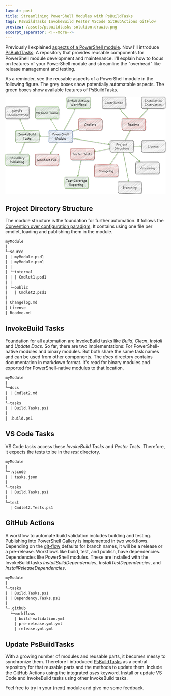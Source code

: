 ```yaml
---
layout: post
title: Streamlining PowerShell Modules with PsBuildTasks
tags: PsBuildTasks InvokeBuild Pester VSCode GitHubActions GitFlow
preview: /assets/psbuildtasks-solution.drawio.png
excerpt_separator: <!--more-->
---
```


Previously I explained [aspects of a PowerShell module](2022-04-15-PowerShell-Module-Development-Reuse-and-Maturity.md).
Now I'll introduce [PsBuildTasks](https://github.com/abbgrade/PsBuildTasks): A repository that provides reusable components for PowerShell module development and maintenance.
I'll explain how to focus on features of your PowerShell module and streamline the "overhead" like release management and testing.

<!--more-->

As a reminder, see the reusable aspects of a PowerShell module in the following figure.
The grey boxes show potentially automatable aspects.
The green boxes show available features of PsBuildTasks.

![PsBuildTasks Structure](/assets/psbuildtasks-solution.drawio.png)

## Project Directory Structure

The module structure is the foundation for further automation.
It follows the [Convention over configuration paradigm](https://en.wikipedia.org/wiki/Convention_over_configuration).
It contains using one file per cmdlet, loading and publishing them in the module.

```plaintext
myModule
|
└─source
| | myModule.psd1
| | myModule.psm1
| |
| └─internal
| | | Cmdlet1.psd1
| |
| └─public
|   | Cmdlet2.psd1
|
| Changelog.md
| License
| Readme.md
```

## InvokeBuild Tasks

Foundation for all automation are [InvokeBuild](https://github.com/nightroman/Invoke-Build) tasks like *Build*, *Clean*, *Install* and *Update Docs*.
So far, there are two implementations: For PowerShell-native modules and binary modules.
But both share the same task names and can be used from other components.
The *docs* directory contains documentation in markdown format.
It's read for binary modules and exported for PowerShell-native modules to that location.

```plaintext
myModule
|
└─docs
| | Cmdlet2.md
|
└─tasks
| | Build.Tasks.ps1
|
| .build.ps1
```

## VS Code Tasks

VS Code tasks access these *InvokeBuild Tasks* and *Pester Tests*.
Therefore, it expects the tests to be in the *test* directory.

```plaintext
myModule
|
└─.vscode
| | tasks.json
|
└─tasks
| | Build.Tasks.ps1
|
└─test
  | Cmdlet2.Tests.ps1
```

## GitHub Actions

A workflow to automate build validation includes building and testing.
Publishing into PowerShell Gallery is implemented in two workflows.
Depending on the [git-flow](https://github.com/nvie/gitflow) defaults for branch names, it will be a release or a pre-release.
Workflows like build, test, and publish, have dependencies.
Dependencies like PowerShell modules. These are installed with the InvokeBuild tasks *InstallBuildDependencies*, *InstallTestDependencies*, and *InstallReleaseDependencies*.

```plaintext
myModule
|
└─tasks
| | Build.Tasks.ps1
| | Dependency.Tasks.ps1
|
└─.github
  └─workflows
    | build-validation.yml
    | pre-release.yml.yml
    | release.yml.yml
```

## Update PsBuildTasks

With a growing number of modules and reusable parts, it becomes messy to synchronize them.
Therefore I introduced [PsBuildTasks](https://github.com/abbgrade/PsBuildTasks) as a central repository for that reusable parts and the methods to update them.
Include the GitHub Actions using the integrated *uses* keyword.
Install or update VS Code and InvokeBuild tasks using other InvokeBuild tasks.

Feel free to try in your (next) module and give me some feedback.
